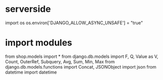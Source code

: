 # serverside
import os
os.environ['DJANGO_ALLOW_ASYNC_UNSAFE'] = "true"

# import modules
from shop.models import *
from django.db.models import F, Q, Value as V, Count, OuterRef, Subquery, Avg, Sum, Min, Max
from django.db.models.functions import Concat, JSONObject
import json
from datetime import datetime
